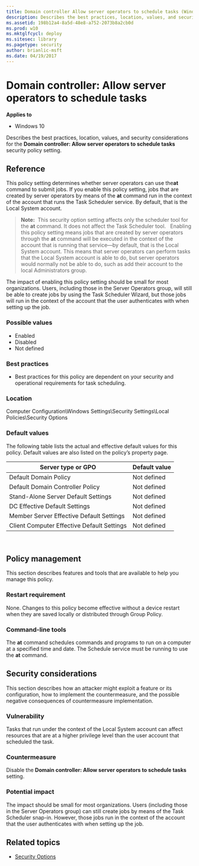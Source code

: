 ```yaml
---
title: Domain controller Allow server operators to schedule tasks (Windows 10)
description: Describes the best practices, location, values, and security considerations for the Domain controller Allow server operators to schedule tasks security policy setting.
ms.assetid: 198b12a4-8a5d-48e8-a752-2073b8a2cb0d
ms.prod: w10
ms.mktglfcycl: deploy
ms.sitesec: library
ms.pagetype: security
author: brianlic-msft
ms.date: 04/19/2017
---
```


# Domain controller: Allow server operators to schedule tasks

**Applies to**
-   Windows 10

Describes the best practices, location, values, and security considerations for the **Domain controller: Allow server operators to schedule tasks** security policy setting.

## Reference

This policy setting determines whether server operators can use the**at** command to submit jobs. If you enable this policy setting, jobs that are created by server operators by means of the **at** command run in the context of the account that runs the Task Scheduler service. By default, that is the Local System account.

>**Note:**  This security option setting affects only the scheduler tool for the **at** command. It does not affect the Task Scheduler tool.
 
Enabling this policy setting means jobs that are created by server operators through the **at** command will be executed in the context of the account that is running that service—by default, that is the Local System account. This means that server operators can perform tasks that the Local System account is able to do, but server operators would normally not be able to do, such as add their account to the local Administrators group.

The impact of enabling this policy setting should be small for most organizations. Users, including those in the Server Operators group, will still be able to create jobs by using the Task Scheduler Wizard, but those jobs will run in the context of the account that the user authenticates with when setting up the job.

### Possible values

-   Enabled
-   Disabled
-   Not defined

### Best practices

-   Best practices for this policy are dependent on your security and operational requirements for task scheduling.

### Location

Computer Configuration\\Windows Settings\\Security Settings\\Local Policies\\Security Options

### Default values

The following table lists the actual and effective default values for this policy. Default values are also listed on the policy’s property page.

| Server type or GPO | Default value |
| - | - |
| Default Domain Policy | Not defined| 
| Default Domain Controller Policy | Not defined | 
| Stand-Alone Server Default Settings | Not defined| 
| DC Effective Default Settings | Not defined| 
| Member Server Effective Default Settings | Not defined| 
| Client Computer Effective Default Settings | Not defined| 
 
## Policy management

This section describes features and tools that are available to help you manage this policy.

### Restart requirement

None. Changes to this policy become effective without a device restart when they are saved locally or distributed through Group Policy.

### Command-line tools

The **at** command schedules commands and programs to run on a computer at a specified time and date. The Schedule service must be running to use the **at** command.

## Security considerations

This section describes how an attacker might exploit a feature or its configuration, how to implement the countermeasure, and the possible negative consequences of countermeasure implementation.

### Vulnerability

Tasks that run under the context of the Local System account can affect resources that are at a higher privilege level than the user account that scheduled the task.

### Countermeasure

Disable the **Domain controller: Allow server operators to schedule tasks** setting.

### Potential impact

The impact should be small for most organizations. Users (including those in the Server Operators group) can still create jobs by means of the Task Scheduler snap-in. However, those jobs run in the context of the account that the user authenticates with when setting up the job.

## Related topics

- [Security Options](security-options.md)
